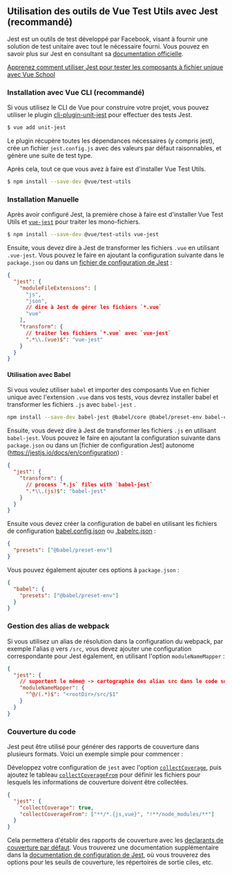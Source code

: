 ## Utilisation des outils de Vue Test Utils avec Jest (recommandé)

Jest est un outils de test développé par Facebook, visant à fournir une solution de test unitaire avec tout le nécessaire fourni. Vous pouvez en savoir plus sur Jest en consultant sa [documentation officielle](https://jestjs.io/).

<div class="vueschool"><a href="https://vueschool.io/courses/learn-how-to-test-vuejs-components?friend=vuejs" target="_blank" rel="sponsored noopener" title="Learn how to use Jest and Vue Test Utils to test Single File Components with Vue School">Apprenez comment utiliser Jest pour tester les composants à fichier unique avec Vue School</a></div>

### Installation avec Vue CLI (recommandé)

Si vous utilisez le CLI de Vue pour construire votre projet, vous pouvez utiliser le plugin [cli-plugin-unit-jest](https://cli.vuejs.org/core-plugins/unit-jest.html) pour effectuer des tests Jest.

```bash
$ vue add unit-jest
```

Le plugin récupère toutes les dépendances nécessaires (y compris jest), crée un fichier `jest.config.js` avec des valeurs par défaut raisonnables, et génère une suite de test type.

Après cela, tout ce que vous avez à faire est d'installer Vue Test Utils.

```bash
$ npm install --save-dev @vue/test-utils
```

### Installation Manuelle

Après avoir configuré Jest, la première chose à faire est d'installer Vue Test Utils et [`vue-jest`](https://github.com/vuejs/vue-jest) pour traiter les mono-fichiers.

```bash
$ npm install --save-dev @vue/test-utils vue-jest
```

Ensuite, vous devez dire à Jest de transformer les fichiers `.vue` en utilisant `.vue-jest`. Vous pouvez le faire en ajoutant la configuration suivante dans le `package.json` ou dans un [fichier de configuration de Jest](https://jestjs.io/docs/en/configuration) :

```json
{
  "jest": {
    "moduleFileExtensions": [
      "js",
      "json",
      // dire à Jest de gérer les fichiers `*.vue`
      "vue"
    ],
    "transform": {
      // traiter les fichiers `*.vue` avec `vue-jest`
      ".*\\.(vue)$": "vue-jest"
    }
  }
}
```

#### Utilisation avec Babel

Si vous voulez utiliser `babel` et importer des composants Vue en fichier unique avec l'extension `.vue` dans vos tests, vous devrez installer babel et transformer les fichiers `.js` avec `babel-jest` .

```bash
npm install --save-dev babel-jest @babel/core @babel/preset-env babel-core@^7.0.0-bridge.0
```

Ensuite, vous devez dire à Jest de transformer les fichiers `.js` en utilisant `babel-jest`. Vous pouvez le faire en ajoutant la configuration suivante dans `package.json` ou dans un [fichier de configuration Jest] autonome (https://jestjs.io/docs/en/configuration) :

```json
{
  "jest": {
    "transform": {
      // process `*.js` files with `babel-jest`
      ".*\\.(js)$": "babel-jest"
    }
  }
}
```

Ensuite vous devez créer la configuration de babel en utilisant les fichiers de configuration [babel.config.json](https://babeljs.io/docs/en/configuration#babelconfigjson) ou [.babelrc.json](https://babeljs.io/docs/en/configuration#babelrcjson) :

```json
{
  "presets": ["@babel/preset-env"]
}
```

Vous pouvez également ajouter ces options à `package.json` :

```json
{
  "babel": {
    "presets": ["@babel/preset-env"]
  }
}
```

### Gestion des alias de webpack

Si vous utilisez un alias de résolution dans la configuration du webpack, par exemple l'alias `@` vers `/src`, vous devez ajouter une configuration correspondante pour Jest également, en utilisant l'option `moduleNameMapper` :

```json
{
  "jest": {
    // suportent le même@ -> cartographie des alias src dans le code source
    "moduleNameMapper": {
      "^@/(.*)$": "<rootDir>/src/$1"
    }
  }
}
```

### Couverture du code

Jest peut être utilisé pour générer des rapports de couverture dans plusieurs formats. Voici un exemple simple pour commencer :

Développez votre configuration de `jest` avec l'option [`collectCoverage`](https://jestjs.io/docs/en/configuration#collectcoverage-boolean), puis ajoutez le tableau [`collectCoverageFrom`](https://jestjs.io/docs/en/configuration#collectcoveragefrom-array) pour définir les fichiers pour lesquels les informations de couverture doivent être collectées.

```json
{
  "jest": {
    "collectCoverage": true,
    "collectCoverageFrom": ["**/*.{js,vue}", "!**/node_modules/**"]
  }
}
```

Cela permettera d'établir des rapports de couverture avec les [declarants de couverture par défaut](https://jestjs.io/docs/en/configuration#coveragereporters-array-string). Vous trouverez une documentation supplémentaire dans la [documentation de configuration de Jest](https://jestjs.io/docs/en/configuration#collectcoverage-boolean), où vous trouverez des options pour les seuils de couverture, les répertoires de sortie ciles, etc.

